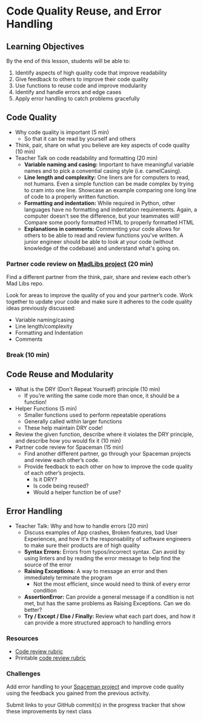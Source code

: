 # Code Quality Reuse, and Error Handling

## Learning Objectives
By the end of this lesson, students will be able to:

1. Identify aspects of high quality code that improve readability
1. Give feedback to others to improve their code quality
1. Use functions to reuse code and improve modularity
1. Identify and handle errors and edge cases
1. Apply error handling to catch problems gracefully


## Code Quality
- Why code quality is important (5 min)
    - So that it can be read by yourself and others
- Think, pair, share on what you believe are key aspects of code quality (10 min)
- Teacher Talk on code readability and formatting (20 min)
  - **Variable naming and casing:** Important to have meaningful variable names and to pick a convential casing style (i.e. camelCasing).
  - **Line length and complexity:** One liners are for computers to read, not humans. Even a simple function can be made complex by trying to cram into one line. Showcase an example comparing one long line of code to a properly written function.
  - **Formatting and indentation:** While required in Python, other languages have no formatting and indentation requirements. Again, a computer doesn't see the difference, but your teammates will! Compare some poorly formatted HTML to properly formatted HTML
  - **Explanations in comments:** Commenting your code allows for others to be able to read and review functions you've written. A junior engineer should be able to look at your code (without knowledge of the codebase) and understand what's going on.

### Partner code review on [MadLibs project] (20 min)
Find a different partner from the think, pair, share and review each other’s Mad Libs repo. 

Look for areas to improve the quality of you and your partner’s code. Work together to update your code and make sure it adheres to the code quality ideas previously discussed:

- Variable naming/casing
- Line length/complexity
- Formatting and Indentation
- Comments

### Break (10 min)


## Code Reuse and Modularity
- What is the DRY (Don't Repeat Yourself) principle (10 min)
    - If you’re writing the same code more than once, it should be a function!
- Helper Functions (5 min)
    - Smaller functions used to perform repeatable operations
    - Generally called within larger functions
    - These help maintain DRY code!
- Review the given function, describe where it violates the DRY principle, and describe how you would fix it (10 min)
- Partner code review for Spaceman (15 min)
    - Find another different partner, go through your Spaceman projects and review each other’s code.
    - Provide feedback to each other on how to improve the code quality of each other’s projects.
        - Is it DRY?
        - Is code being reused?
        - Would a helper function be of use?

## Error Handling
- Teacher Talk: Why and how to handle errors (20 min)
    - Discuss examples of App crashes, Broken features, bad User Experiences, and how it's the responsability of software engineers to make sure their products are of high quality
    - **Syntax Errors:** Errors from typos/incorrect syntax. Can avoid by using linters and by reading the error message to help find the source of the error
    - **Raising Exceptions:** A way to message an error and then immediately terminate the program
        - Not the most efficient, since would need to think of every error condition
    - **AssertionError:** Can provide a general message if a condition is not met, but has the same problems as Raising Exceptions. Can we do better?
    - **Try / Except / Else / Finally:** Review what each part does, and how it can provide a more structured approach to handling errors

### Resources
- [Code review rubric]
- Printable [code review rubric]

### Challenges
Add error handling to your [Spaceman project] and improve code quality using the feedback you gained from the previous activity.

Submit links to your GitHub commit(s) in the progress tracker that show these improvements by next class

[Spaceman project]: ../Projects/Spaceman
[code review rubric]: https://make.sc/code-review-rubric

[code review rubric]: https://make.sc/code-review-rubric
[MadLibs project]: ../Projects/MadLibs
[Spaceman project]: ../Projects/Spaceman